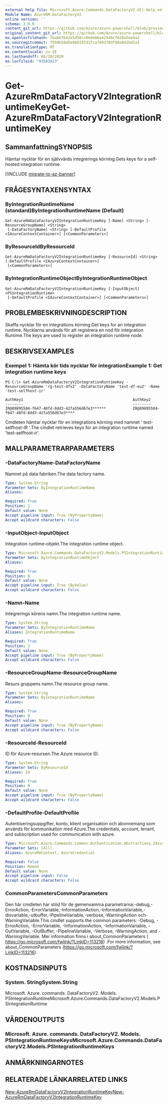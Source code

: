 ```yaml
---
external help file: Microsoft.Azure.Commands.DataFactoryV2.dll-Help.xml
Module Name: AzureRM.DataFactoryV2
online version: ''
schema: 2.0.0
content_git_url: https://github.com/Azure/azure-powershell/blob/preview/src/ResourceManager/DataFactories/Commands.DataFactoryV2/help/Get-AzureRmDataFactoryV2IntegrationRuntimeKey.md
original_content_git_url: https://github.com/Azure/azure-powershell/blob/preview/src/ResourceManager/DataFactories/Commands.DataFactoryV2/help/Get-AzureRmDataFactoryV2IntegrationRuntimeKey.md
ms.openlocfilehash: 7bab6fb42e5d50cc0ede06a42540cf628a5ee4a2
ms.sourcegitcommit: f599b50d5e980197d1fca769378df90a842b42a1
ms.translationtype: MT
ms.contentlocale: sv-SE
ms.lasthandoff: 08/20/2020
ms.locfileid: "93583823"
---
```

# <span data-ttu-id="0c5c2-101">Get-AzureRmDataFactoryV2IntegrationRuntimeKey</span><span class="sxs-lookup"><span data-stu-id="0c5c2-101">Get-AzureRmDataFactoryV2IntegrationRuntimeKey</span></span>

## <span data-ttu-id="0c5c2-102">Sammanfattning</span><span class="sxs-lookup"><span data-stu-id="0c5c2-102">SYNOPSIS</span></span>
<span data-ttu-id="0c5c2-103">Hämtar nycklar för en självvärds integrerings körning.</span><span class="sxs-lookup"><span data-stu-id="0c5c2-103">Gets keys for a self-hosted integration runtime.</span></span>

[!INCLUDE [migrate-to-az-banner](../../includes/migrate-to-az-banner.md)]

## <span data-ttu-id="0c5c2-104">FRÅGESYNTAXEN</span><span class="sxs-lookup"><span data-stu-id="0c5c2-104">SYNTAX</span></span>

### <span data-ttu-id="0c5c2-105">ByIntegrationRuntimeName (standard)</span><span class="sxs-lookup"><span data-stu-id="0c5c2-105">ByIntegrationRuntimeName (Default)</span></span>
```
Get-AzureRmDataFactoryV2IntegrationRuntimeKey [-Name] <String> [-ResourceGroupName] <String>
 [-DataFactoryName] <String> [-DefaultProfile <IAzureContextContainer>] [<CommonParameters>]
```

### <span data-ttu-id="0c5c2-106">ByResourceId</span><span class="sxs-lookup"><span data-stu-id="0c5c2-106">ByResourceId</span></span>
```
Get-AzureRmDataFactoryV2IntegrationRuntimeKey [-ResourceId] <String> [-DefaultProfile <IAzureContextContainer>]
 [<CommonParameters>]
```

### <span data-ttu-id="0c5c2-107">ByIntegrationRuntimeObject</span><span class="sxs-lookup"><span data-stu-id="0c5c2-107">ByIntegrationRuntimeObject</span></span>
```
Get-AzureRmDataFactoryV2IntegrationRuntimeKey [-InputObject] <PSIntegrationRuntime>
 [-DefaultProfile <IAzureContextContainer>] [<CommonParameters>]
```

## <span data-ttu-id="0c5c2-108">PROBLEMBESKRIVNING</span><span class="sxs-lookup"><span data-stu-id="0c5c2-108">DESCRIPTION</span></span>
<span data-ttu-id="0c5c2-109">Skaffa nycklar för en integrations körning.</span><span class="sxs-lookup"><span data-stu-id="0c5c2-109">Get keys for an integration runtime.</span></span> <span data-ttu-id="0c5c2-110">Nycklarna används för att registrera en nod för integration Runtime.</span><span class="sxs-lookup"><span data-stu-id="0c5c2-110">The keys are used to register an integration runtime node.</span></span>

## <span data-ttu-id="0c5c2-111">BESKRIVS</span><span class="sxs-lookup"><span data-stu-id="0c5c2-111">EXAMPLES</span></span>

### <span data-ttu-id="0c5c2-112">Exempel 1: Hämta kör tids nycklar för integration</span><span class="sxs-lookup"><span data-stu-id="0c5c2-112">Example 1: Get integration runtime keys</span></span>
```
PS C:\> Get-AzureRmDataFactoryV2IntegrationRuntimeKey -ResourceGroupName 'rg-test-dfv2' -DataFactoryName 'test-df-eu2' -Name 'test-selfhost-ir'

AuthKey1                                                 AuthKey2
--------                                                 --------
IR@89895504-f647-48fd-8dd3-42fa556d67e3******            IR@89895504-f647-48fd-8dd3-42fa556d67e3****
```

<span data-ttu-id="0c5c2-113">Cmdleten hämtar nycklar för en integrations körning med namnet ' test-selfhost-IR '.</span><span class="sxs-lookup"><span data-stu-id="0c5c2-113">The cmdlet retrieves keys for an integration runtime named 'test-selfhost-ir'.</span></span>

## <span data-ttu-id="0c5c2-114">MALLPARAMETRAR</span><span class="sxs-lookup"><span data-stu-id="0c5c2-114">PARAMETERS</span></span>

### <span data-ttu-id="0c5c2-115">-DataFactoryName</span><span class="sxs-lookup"><span data-stu-id="0c5c2-115">-DataFactoryName</span></span>
<span data-ttu-id="0c5c2-116">Namnet på data fabriken.</span><span class="sxs-lookup"><span data-stu-id="0c5c2-116">The data factory name.</span></span>

```yaml
Type: System.String
Parameter Sets: ByIntegrationRuntimeName
Aliases: 

Required: True
Position: 1
Default value: None
Accept pipeline input: True (ByPropertyName)
Accept wildcard characters: False
```

### <span data-ttu-id="0c5c2-117">-InputObject</span><span class="sxs-lookup"><span data-stu-id="0c5c2-117">-InputObject</span></span>
<span data-ttu-id="0c5c2-118">Integration runtime-objekt.</span><span class="sxs-lookup"><span data-stu-id="0c5c2-118">The integration runtime object.</span></span>

```yaml
Type: Microsoft.Azure.Commands.DataFactoryV2.Models.PSIntegrationRuntime
Parameter Sets: ByIntegrationRuntimeObject
Aliases: 

Required: True
Position: 0
Default value: None
Accept pipeline input: True (ByValue)
Accept wildcard characters: False
```

### <span data-ttu-id="0c5c2-119">-Namn</span><span class="sxs-lookup"><span data-stu-id="0c5c2-119">-Name</span></span>
<span data-ttu-id="0c5c2-120">Integrerings körens namn.</span><span class="sxs-lookup"><span data-stu-id="0c5c2-120">The integration runtime name.</span></span>

```yaml
Type: System.String
Parameter Sets: ByIntegrationRuntimeName
Aliases: IntegrationRuntimeName

Required: True
Position: 2
Default value: None
Accept pipeline input: True (ByPropertyName)
Accept wildcard characters: False
```

### <span data-ttu-id="0c5c2-121">-ResourceGroupName</span><span class="sxs-lookup"><span data-stu-id="0c5c2-121">-ResourceGroupName</span></span>
<span data-ttu-id="0c5c2-122">Resurs gruppens namn.</span><span class="sxs-lookup"><span data-stu-id="0c5c2-122">The resource group name.</span></span>

```yaml
Type: System.String
Parameter Sets: ByIntegrationRuntimeName
Aliases: 

Required: True
Position: 0
Default value: None
Accept pipeline input: True (ByPropertyName)
Accept wildcard characters: False
```

### <span data-ttu-id="0c5c2-123">-ResourceId</span><span class="sxs-lookup"><span data-stu-id="0c5c2-123">-ResourceId</span></span>
<span data-ttu-id="0c5c2-124">ID för Azure-resursen.</span><span class="sxs-lookup"><span data-stu-id="0c5c2-124">The Azure resource ID.</span></span>

```yaml
Type: System.String
Parameter Sets: ByResourceId
Aliases: Id

Required: True
Position: 0
Default value: None
Accept pipeline input: True (ByPropertyName)
Accept wildcard characters: False
```

### <span data-ttu-id="0c5c2-125">-DefaultProfile</span><span class="sxs-lookup"><span data-stu-id="0c5c2-125">-DefaultProfile</span></span>
<span data-ttu-id="0c5c2-126">Autentiseringsuppgifter, konto, klient organisation och abonnemang som används för kommunikation med Azure.</span><span class="sxs-lookup"><span data-stu-id="0c5c2-126">The credentials, account, tenant, and subscription used for communication with azure.</span></span>

```yaml
Type: Microsoft.Azure.Commands.Common.Authentication.Abstractions.IAzureContextContainer
Parameter Sets: (All)
Aliases: AzureRmContext, AzureCredential

Required: False
Position: Named
Default value: None
Accept pipeline input: False
Accept wildcard characters: False
```

### <span data-ttu-id="0c5c2-127">CommonParameters</span><span class="sxs-lookup"><span data-stu-id="0c5c2-127">CommonParameters</span></span>
<span data-ttu-id="0c5c2-128">Den här cmdleten har stöd för de gemensamma parametrarna:-debug,-ErrorAction,-ErrorVariable,-InformationAction,-InformationVariable,-disvariable,-utbuffer,-PipelineVariable,-verbose,-WarningAction och-WarningVariable.</span><span class="sxs-lookup"><span data-stu-id="0c5c2-128">This cmdlet supports the common parameters: -Debug, -ErrorAction, -ErrorVariable, -InformationAction, -InformationVariable, -OutVariable, -OutBuffer, -PipelineVariable, -Verbose, -WarningAction, and -WarningVariable.</span></span> <span data-ttu-id="0c5c2-129">Mer information finns i about_CommonParameters ( https://go.microsoft.com/fwlink/?LinkID=113216) .</span><span class="sxs-lookup"><span data-stu-id="0c5c2-129">For more information, see about_CommonParameters (https://go.microsoft.com/fwlink/?LinkID=113216).</span></span>

## <span data-ttu-id="0c5c2-130">KOSTNADS</span><span class="sxs-lookup"><span data-stu-id="0c5c2-130">INPUTS</span></span>

### <span data-ttu-id="0c5c2-131">System. String</span><span class="sxs-lookup"><span data-stu-id="0c5c2-131">System.String</span></span>
<span data-ttu-id="0c5c2-132">Microsoft. Azure. commands. DataFactoryV2. Models. PSIntegrationRuntime</span><span class="sxs-lookup"><span data-stu-id="0c5c2-132">Microsoft.Azure.Commands.DataFactoryV2.Models.PSIntegrationRuntime</span></span> 

## <span data-ttu-id="0c5c2-133">VÄRDEN</span><span class="sxs-lookup"><span data-stu-id="0c5c2-133">OUTPUTS</span></span>

### <span data-ttu-id="0c5c2-134">Microsoft. Azure. commands. DataFactoryV2. Models. PSIntegrationRuntimeKeys</span><span class="sxs-lookup"><span data-stu-id="0c5c2-134">Microsoft.Azure.Commands.DataFactoryV2.Models.PSIntegrationRuntimeKeys</span></span>

## <span data-ttu-id="0c5c2-135">ANMÄRKNINGAR</span><span class="sxs-lookup"><span data-stu-id="0c5c2-135">NOTES</span></span>

## <span data-ttu-id="0c5c2-136">RELATERADE LÄNKAR</span><span class="sxs-lookup"><span data-stu-id="0c5c2-136">RELATED LINKS</span></span>

[<span data-ttu-id="0c5c2-137">New-AzureRmDataFactoryV2IntegrationRuntimeKey</span><span class="sxs-lookup"><span data-stu-id="0c5c2-137">New-AzureRmDataFactoryV2IntegrationRuntimeKey</span></span>]()
